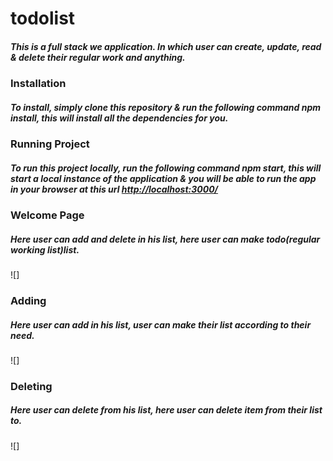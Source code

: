 # todolist
<h5>This is a full stack we application. In which user can create, update, read & delete their regular work and anything.</h5>

<h3>Installation</h3>
<h5>To install, simply clone this repository & run the following command npm install, this will install all the dependencies for you.</h5>

<h3>Running Project</h3>
<h5>To run this project locally, run the following command npm start, this will start a local instance of the application & you will be able to run the app in your browser at this url <a href="url"> http://localhost:3000/</a> </h5>

<h3>Welcome Page</h3>
<h5> Here user can add and delete in his list, here user can make todo(regular working list)list.</h5>
<a>![]<images/></a>

<h3>Adding</h3>
<h5> Here user can add in his list, user can make their list according to their need.</h5>
<a>![]<images/></a>

<h3>Deleting</h3>
<h5> Here user can delete from his list, here user can delete item from their list to.</h5>
<a>![]<images/></a>

